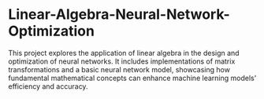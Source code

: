 # Linear-Algebra-Neural-Network-Optimization
This project explores the application of linear algebra in the design and optimization of neural networks. It includes implementations of matrix transformations and a basic neural network model, showcasing how fundamental mathematical concepts can enhance machine learning models' efficiency and accuracy.

